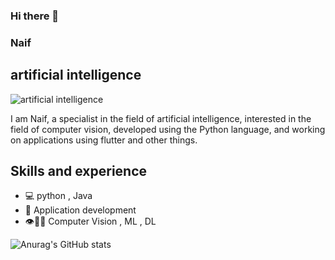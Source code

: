 ### Hi there 👋
###  Naif
## artificial intelligence


![artificial intelligence](https://i.pinimg.com/564x/68/96/59/689659355539be53b12160a89a3d3d56.jpg)

I am Naif, a specialist in the field of artificial intelligence, interested in the field of computer vision, developed using the Python language, and working on applications using flutter and other things.



## Skills and experience
* 💻 python , Java
* 📱 Application development
* 👁️🦾🦿 Computer Vision , ML , DL 
  










![Anurag's GitHub stats](https://github-readme-stats.vercel.app/api?username=neef02&theme=dark&show_icons=true)
